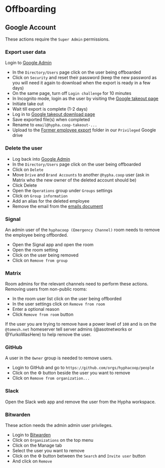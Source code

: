 
# Offboarding 
## Google Account
These actions require the `Super Admin` permissions.
### Export user data
Login to [Google Admin](https://admin.google.com)
- In the `Directory/Users` page click on the user being offboarded
- Click on `Security` and reset their password (keep the new password as you will need it again to download when the export is ready in a few days) 
- On the same page, turn off `Login challenge` for 10 minutes
- In Incognito mode, login as the user by visiting the [Google takeout page](https://google.com/takeout)
- Initiate take out
- Wait till export is complete (1-2 days)
- Log in to [Google takeout download page](https://google.com/takeout/downloads)
- Save exported file(s) when completed
- Rename to `email@hypha.coop-takeout-...`
- Upload to the [Former employee export](https://drive.google.com/drive/folders/1HxS9KvSACFL8b9vsVaqmjU-T5Oc8uHuT) folder in our `Privileged` Google drive
### Delete the user
- Log back into [Google Admin](https://admin.google.com)
- In the `Directory/Users` page click on the user being offboarded
- Click on `Delete`
- Move `Drive` and `Brand Accounts` to another `@hypha.coop` user (ask in Matrix who the new owner of the deleted account should be)
- Click Delete
- Open the `Operations` group under `Groups` settings
- Click on `Group information`
- Add an alias for the deleted employee
- Remove the email from the [emails document](email.md)

### Signal
An admin user of the `hyphacoop (Emergency Channel)` room needs to remove the employee being offborded.
- Open the Signal app and open the room
- Open the room setting
- Click on the user being removed
- Click on `Remove from group`

### Matrix 
Room admins for the relevant channels need to perform these actions.
Removing users from non-public rooms:
- In the room user list click on the user being offborded
- In the user settings click on `Remove from room`
- Enter a optional reason
- Click `Remove from room` button

If the user you are trying to remove have a power level of `100` and is on the `@tomesh.net` homeserver tell server admins (@asotnetworks or @YurkoWasHere) to help remove the user.

### GitHub
A user in the `Owner` group is needed to remove users.
- Login to GitHub and go to `https://github.com/orgs/hyphacoop/people`
- Click on the ⚙️ button beside the user you want to remove
- Click on `Remove from organization...`

### Slack
Open the Slack web app and remove the user from the Hypha workspace.

### Bitwarden
These action needs the admin admin user privileges.
- Login to [Bitwarden](https://vault.bitwarden.com/)
- Click on `Organizations` on the top menu
- Click on the Manage tab
- Select the user you want to remove
- Click on the ⚙️ button between the `Search` and `Invite user` button
- And click on `Remove`
